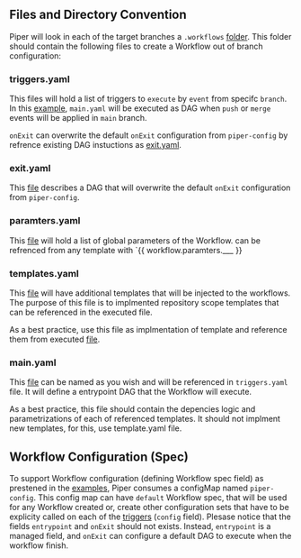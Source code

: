## Files and Directory Convention

Piper will look in each of the target branches a `.workflows` [folder](../examples/.workflows). This folder should contain the following files to create a Workflow out of branch configuration:

### triggers.yaml

This files will hold a list of triggers to `execute` by `event` from specifc `branch`. In this [example](../examples/.workflows/triggers.yaml), `main.yaml` will be executed as DAG when `push` or `merge` events will be applied in `main` branch. 

`onExit` can overwrite the default `onExit` configuration from `piper-config` by refrence existing DAG instuctions as [exit.yaml](../examples/.workflows/exit.yaml).

###  exit.yaml

This [file](../examples/.workflows/exit.yaml) describes a DAG that will overwrite the default `onExit` configuration from `piper-config`.

###  paramters.yaml

This [file](../examples/.workflows/paramters.yaml) will hold a list of global parameters of the Workflow. can be refrenced from any template with `{{ workflow.paramters.___ }}

###  templates.yaml

This [file](../examples/.workflows/templates.yaml) will have additional templates that will be injected to the workflows. The purpose of this file is to implmented repository scope templates that can be referenced in the executed file. 

As a best practice, use this file as implmentation of template and reference them from executed [file](../examples/.workflows/main.yaml).

###  main.yaml

This [file](../examples/.workflows/main.yaml) can be named as you wish and will be referenced in `triggers.yaml` file. It will define a entrypoint DAG that the Workflow will execute. 

As a best practice, this file should contain the depencies logic and parametrizations of each of referenced templates. It should not implment new templates, for this, use template.yaml file.

## Workflow Configuration (Spec)

To support Workflow configuration (defining Workflow spec field) as prestened in the [examples](../examples/config.yaml), Piper consumes a configMap named `piper-config`. This config map can have `default` Workflow spec, that will be used for any Workflow created or, create other configuration sets that have to be explicity called on each of the [triggers](../examples/.workflows/triggers.yaml) (`config` field). Plesase notice that the fields `entrypoint` and `onExit` should not exists. Instead, `entrypoint` is a managed field, and `onExit` can configure a default DAG to execute when the workflow finish.  


